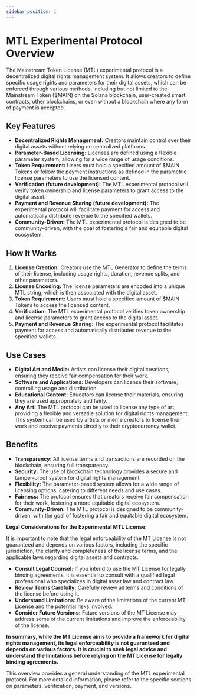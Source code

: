 ```yaml
---
sidebar_position: 1
---
```


# MTL Experimental Protocol Overview

The Mainstream Token License (MTL) experimental protocol is a decentralized digital rights management system. It allows creators to define specific usage rights and parameters for their digital assets, which can be enforced through various methods, including but not limited to the Mainstream Token ($MAIN) on the Solana blockchain, user-created smart contracts, other blockchains, or even without a blockchain where any form of payment is accepted.

## Key Features

-   **Decentralized Rights Management:** Creators maintain control over their digital assets without relying on centralized platforms.
-   **Parameter-Based Licensing:** Licenses are defined using a flexible parameter system, allowing for a wide range of usage conditions.
-   **Token Requirement:** Users must hold a specified amount of $MAIN Tokens or follow the payment instructions as defined in the parametric license parameters to use the licensed content.
-   **Verification (future development):** The MTL experimental protocol will verify token ownership and license parameters to grant access to the digital asset.
-   **Payment and Revenue Sharing (future development):** The experimental protocol will facilitate payment for access and automatically distribute revenue to the specified wallets.
-   **Community-Driven:** The MTL experimental protocol is designed to be community-driven, with the goal of fostering a fair and equitable digital ecosystem.

## How It Works

1.  **License Creation:** Creators use the MTL Generator to define the terms of their license, including usage rights, duration, revenue splits, and other parameters.
2.  **License Encoding:** The license parameters are encoded into a unique MTL string, which is then associated with the digital asset.
3.  **Token Requirement:** Users must hold a specified amount of $MAIN Tokens to access the licensed content.
4.  **Verification:** The MTL experimental protocol verifies token ownership and license parameters to grant access to the digital asset.
5.  **Payment and Revenue Sharing:** The experimental protocol facilitates payment for access and automatically distributes revenue to the specified wallets.

## Use Cases

-   **Digital Art and Media:** Artists can license their digital creations, ensuring they receive fair compensation for their work.
-   **Software and Applications:** Developers can license their software, controlling usage and distribution.
-   **Educational Content:** Educators can license their materials, ensuring they are used appropriately and fairly.
-   **Any Art:** The MTL protocol can be used to license any type of art, providing a flexible and versatile solution for digital rights management. This system can be used by artists or meme creators to license their work and receive payments directly to their cryptocurrency wallet.

## Benefits

-   **Transparency:** All license terms and transactions are recorded on the blockchain, ensuring full transparency.
-   **Security:** The use of blockchain technology provides a secure and tamper-proof system for digital rights management.
-   **Flexibility:** The parameter-based system allows for a wide range of licensing options, catering to different needs and use cases.
-   **Fairness:** The protocol ensures that creators receive fair compensation for their work, fostering a more equitable digital ecosystem.
-   **Community-Driven:** The MTL protocol is designed to be community-driven, with the goal of fostering a fair and equitable digital ecosystem.

**Legal Considerations for the Experimental MTL License:**

It is important to note that the legal enforceability of the MT License is not guaranteed and depends on various factors, including the specific jurisdiction, the clarity and completeness of the license terms, and the applicable laws regarding digital assets and contracts.

*   **Consult Legal Counsel:** If you intend to use the MT License for legally binding agreements, it is essential to consult with a qualified legal professional who specializes in digital asset law and contract law.
*   **Review Terms Carefully:** Carefully review all terms and conditions of the license before using it.
*   **Understand Limitations:** Be aware of the limitations of the current MT License and the potential risks involved.
*   **Consider Future Versions:** Future versions of the MT License may address some of the current limitations and improve the enforceability of the license.

**In summary, while the MT License aims to provide a framework for digital rights management, its legal enforceability is not guaranteed and depends on various factors. It is crucial to seek legal advice and understand the limitations before relying on the MT License for legally binding agreements.**

This overview provides a general understanding of the MTL experimental protocol. For more detailed information, please refer to the specific sections on parameters, verification, payment, and versions.
